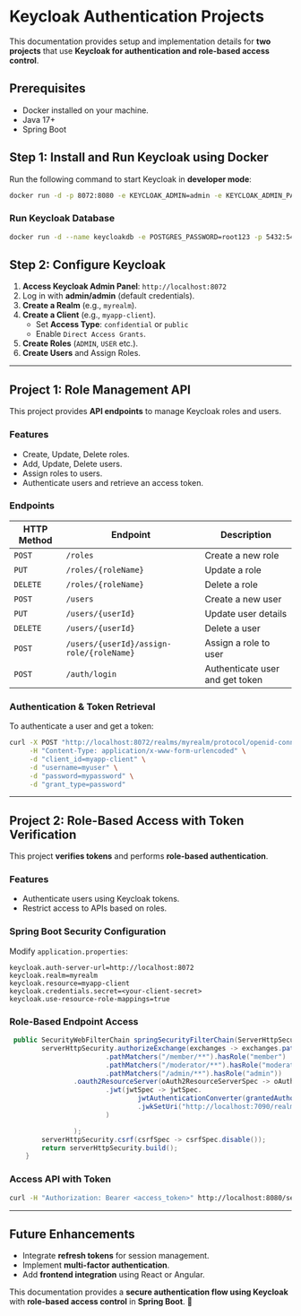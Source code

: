 # Keycloak Authentication Projects

This documentation provides setup and implementation details for **two projects** that use **Keycloak for authentication and role-based access control**.

## **Prerequisites**
- Docker installed on your machine.
- Java 17+
- Spring Boot

## **Step 1: Install and Run Keycloak using Docker**
Run the following command to start Keycloak in **developer mode**:
```sh
docker run -d -p 8072:8080 -e KEYCLOAK_ADMIN=admin -e KEYCLOAK_ADMIN_PASSWORD=admin quay.io/keycloak/keycloak:24.0.3 start-dev
```

### **Run Keycloak Database**
```sh
docker run -d --name keycloakdb -e POSTGRES_PASSWORD=root123 -p 5432:5432 -e POSTGRES_DB=keycloakdb postgres
```

## **Step 2: Configure Keycloak**
1. **Access Keycloak Admin Panel**: `http://localhost:8072`
2. Log in with **admin/admin** (default credentials).
3. **Create a Realm** (e.g., `myrealm`).
4. **Create a Client** (e.g., `myapp-client`).
   - Set **Access Type**: `confidential` or `public`
   - Enable `Direct Access Grants`.
5. **Create Roles** (`ADMIN`, `USER` etc.).
6. **Create Users** and Assign Roles.

---

## **Project 1: Role Management API**
This project provides **API endpoints** to manage Keycloak roles and users.

### **Features**
- Create, Update, Delete roles.
- Add, Update, Delete users.
- Assign roles to users.
- Authenticate users and retrieve an access token.

### **Endpoints**
| HTTP Method | Endpoint | Description |
|------------|---------|-------------|
| `POST` | `/roles` | Create a new role |
| `PUT` | `/roles/{roleName}` | Update a role |
| `DELETE` | `/roles/{roleName}` | Delete a role |
| `POST` | `/users` | Create a new user |
| `PUT` | `/users/{userId}` | Update user details |
| `DELETE` | `/users/{userId}` | Delete a user |
| `POST` | `/users/{userId}/assign-role/{roleName}` | Assign a role to user |
| `POST` | `/auth/login` | Authenticate user and get token |


### **Authentication & Token Retrieval**
To authenticate a user and get a token:
```sh
curl -X POST "http://localhost:8072/realms/myrealm/protocol/openid-connect/token" \
     -H "Content-Type: application/x-www-form-urlencoded" \
     -d "client_id=myapp-client" \
     -d "username=myuser" \
     -d "password=mypassword" \
     -d "grant_type=password"
```

---

## **Project 2: Role-Based Access with Token Verification**
This project **verifies tokens** and performs **role-based authentication**.

### **Features**
- Authenticate users using Keycloak tokens.
- Restrict access to APIs based on roles.

### **Spring Boot Security Configuration**
Modify `application.properties`:
```properties
keycloak.auth-server-url=http://localhost:8072
keycloak.realm=myrealm
keycloak.resource=myapp-client
keycloak.credentials.secret=<your-client-secret>
keycloak.use-resource-role-mappings=true
```

### **Role-Based Endpoint Access**
```java
 public SecurityWebFilterChain springSecurityFilterChain(ServerHttpSecurity serverHttpSecurity) {
        serverHttpSecurity.authorizeExchange(exchanges -> exchanges.pathMatchers("/public/**").permitAll()
                        .pathMatchers("/member/**").hasRole("member")
                        .pathMatchers("/moderator/**").hasRole("moderator")
                        .pathMatchers("/admin/**").hasRole("admin"))
                .oauth2ResourceServer(oAuth2ResourceServerSpec -> oAuth2ResourceServerSpec
                        .jwt(jwtSpec -> jwtSpec.
                                jwtAuthenticationConverter(grantedAuthoritiesExtractor())
                                .jwkSetUri("http://localhost:7090/realms/<realme-name>/protocol/openid-connect/certs")
                        )

                );
        serverHttpSecurity.csrf(csrfSpec -> csrfSpec.disable());
        return serverHttpSecurity.build();
    }
```

### **Access API with Token**
```sh
curl -H "Authorization: Bearer <access_token>" http://localhost:8080/secure/admin
```

---

## **Future Enhancements**
- Integrate **refresh tokens** for session management.
- Implement **multi-factor authentication**.
- Add **frontend integration** using React or Angular.

This documentation provides a **secure authentication flow using Keycloak** with **role-based access control** in **Spring Boot**. 🚀


